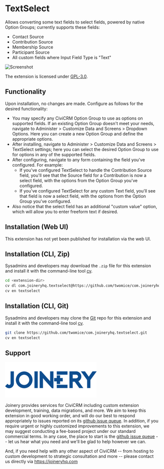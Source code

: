 # TextSelect

Allows converting some text fields to select fields, powered by native Option
Groups; currently supports these fields:

* Contact Source
* Contribution Source
* Membership Source
* Participant Source
* All custom fields where Input Field Type is "Text"

![Screenshot](/images/screenshot.png)

The extension is licensed under [GPL-3.0](LICENSE.txt).

## Functionality

Upon installation, no changes are made. Configure as follows for the desired
functionality:

* You may specify any CiviCRM Option Group to use as options on supported fields.
  If an existing Option Group doesn't meet your needs, navigate to Administer >
  Customize Data and Screens > Dropdown Options. Here you can create a new Option
  Group and define the appropriate options.
* After installing, navigate to Administer > Customize Data and Screens > TextSelect
  settings; here you can select the desired Option Group to use for options in
  any of the supported fields.
* After configuring, navigate to any form containing the field you've configured.
  For example:
  * If you've configured TextSelect to handle the Contribution Source field,
    you'll see that the Source field for a Contribution is now a select field,
    with the options from the Option Group you've configured.
  * If you've configured TextSelect for any custom Text field, you'll see that
    field is now a select field, with the options from the Option Group you've
    configured.
* Also notice that the select field has an additional "custom value" option,
  which will allow you to enter freeform text if desired.

## Installation (Web UI)

This extension has not yet been published for installation via the web UI.

## Installation (CLI, Zip)

Sysadmins and developers may download the `.zip` file for this extension and
install it with the command-line tool [cv](https://github.com/civicrm/cv).

```bash
cd <extension-dir>
cv dl com.joineryhq.textselect@https://github.com/twomice/com.joineryhq.textselect/archive/master.zip
cv en textselect
```

## Installation (CLI, Git)

Sysadmins and developers may clone the [Git](https://en.wikipedia.org/wiki/Git) repo for this extension and
install it with the command-line tool [cv](https://github.com/civicrm/cv).

```bash
git clone https://github.com/twomice/com.joineryhq.textselect.git
cv en textselect
```

## Support
![screenshot](/images/joinery-logo.png)

Joinery provides services for CiviCRM including custom extension development,
training, data migrations, and more. We aim to keep this extension in good
working order, and will do our best to respond appropriately to issues reported
on its [github issue queue](https://github.com/twomice/com.joineryhq.textselect/issues).
In addition, if you require urgent or highly customized improvements to this
extension, we may suggest conducting a fee-based project under our standard
commercial terms.  In any case, the place to start is the
[github issue queue](https://github.com/twomice/com.joineryhq.textselect/issues)
-- let us hear what you need and we'll be glad to help however we can.

And, if you need help with any other aspect of CiviCRM -- from hosting to custom
development to strategic consultation and more -- please contact us directly via
https://joineryhq.com